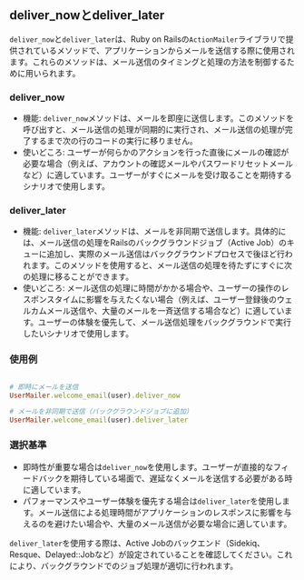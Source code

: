## deliver_nowとdeliver_later

`deliver_now`と`deliver_later`は、Ruby on Railsの`ActionMailer`ライブラリで提供されているメソッドで、アプリケーションからメールを送信する際に使用されます。これらのメソッドは、メール送信のタイミングと処理の方法を制御するために用いられます。

### deliver_now

- 機能: `deliver_now`メソッドは、メールを即座に送信します。このメソッドを呼び出すと、メール送信の処理が同期的に実行され、メール送信の処理が完了するまで次の行のコードの実行に移りません。
- 使いどころ: ユーザーが何らかのアクションを行った直後にメールの確認が必要な場合（例えば、アカウントの確認メールやパスワードリセットメールなど）に適しています。ユーザーがすぐにメールを受け取ることを期待するシナリオで使用します。

### deliver_later

- 機能: `deliver_later`メソッドは、メールを非同期で送信します。具体的には、メール送信の処理をRailsのバックグラウンドジョブ（Active Job）のキューに追加し、実際のメール送信はバックグラウンドプロセスで後ほど行われます。このメソッドを使用すると、メール送信の処理を待たずにすぐに次の処理に移ることができます。
- 使いどころ: メール送信の処理に時間がかかる場合や、ユーザーの操作のレスポンスタイムに影響を与えたくない場合（例えば、ユーザー登録後のウェルカムメール送信や、大量のメールを一斉送信する場合など）に適しています。ユーザーの体験を優先して、メール送信処理をバックグラウンドで実行したいシナリオで使用します。

### 使用例

```ruby

# 即時にメールを送信
UserMailer.welcome_email(user).deliver_now

# メールを非同期で送信（バックグラウンドジョブに追加）
UserMailer.welcome_email(user).deliver_later

```

### 選択基準

- 即時性が重要な場合は`deliver_now`を使用します。ユーザーが直接的なフィードバックを期待している場面で、遅延なくメールを送信する必要がある時に適しています。
- パフォーマンスやユーザー体験を優先する場合は`deliver_later`を使用します。メール送信による処理時間がアプリケーションのレスポンスに影響を与えるのを避けたい場合や、大量のメール送信が必要な場合に適しています。

`deliver_later`を使用する際は、Active Jobのバックエンド（Sidekiq、Resque、Delayed::Jobなど）が設定されていることを確認してください。これにより、バックグラウンドでのジョブ処理が適切に行われます。